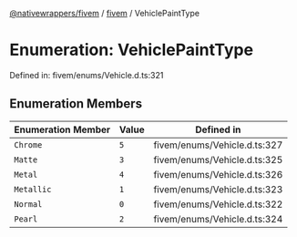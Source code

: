 [@nativewrappers/fivem](../../README.md) / [fivem](../README.md) / VehiclePaintType

# Enumeration: VehiclePaintType

Defined in: fivem/enums/Vehicle.d.ts:321

## Enumeration Members

| Enumeration Member | Value | Defined in |
| ------ | ------ | ------ |
| <a id="chrome"></a> `Chrome` | `5` | fivem/enums/Vehicle.d.ts:327 |
| <a id="matte"></a> `Matte` | `3` | fivem/enums/Vehicle.d.ts:325 |
| <a id="metal"></a> `Metal` | `4` | fivem/enums/Vehicle.d.ts:326 |
| <a id="metallic"></a> `Metallic` | `1` | fivem/enums/Vehicle.d.ts:323 |
| <a id="normal"></a> `Normal` | `0` | fivem/enums/Vehicle.d.ts:322 |
| <a id="pearl"></a> `Pearl` | `2` | fivem/enums/Vehicle.d.ts:324 |
